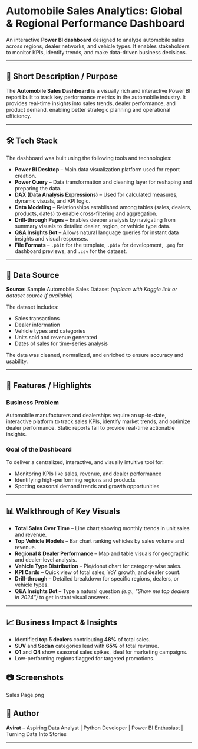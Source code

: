 # Automobile Sales Analytics: Global & Regional Performance Dashboard

An interactive **Power BI dashboard** designed to analyze automobile sales across regions, dealer networks, and vehicle types. It enables stakeholders to monitor KPIs, identify trends, and make data-driven business decisions.

---

## 📌 Short Description / Purpose
The **Automobile Sales Dashboard** is a visually rich and interactive Power BI report built to track key performance metrics in the automobile industry. It provides real-time insights into sales trends, dealer performance, and product demand, enabling better strategic planning and operational efficiency.

---

## 🛠 Tech Stack
The dashboard was built using the following tools and technologies:

- **Power BI Desktop** – Main data visualization platform used for report creation.
- **Power Query** – Data transformation and cleaning layer for reshaping and preparing the data.
- **DAX (Data Analysis Expressions)** – Used for calculated measures, dynamic visuals, and KPI logic.
- **Data Modeling** – Relationships established among tables (sales, dealers, products, dates) to enable cross-filtering and aggregation.
- **Drill-through Pages** – Enables deeper analysis by navigating from summary visuals to detailed dealer, region, or vehicle type data.
- **Q&A Insights Bot** – Allows natural language queries for instant data insights and visual responses.
- **File Formats** – `.pbit` for the template, `.pbix` for development, `.png` for dashboard previews, and `.csv` for the dataset.

---

## 📂 Data Source
**Source:** Sample Automobile Sales Dataset *(replace with Kaggle link or dataset source if available)*

The dataset includes:
- Sales transactions
- Dealer information
- Vehicle types and categories
- Units sold and revenue generated
- Dates of sales for time-series analysis

The data was cleaned, normalized, and enriched to ensure accuracy and usability.

---

## 🚀 Features / Highlights

### **Business Problem**
Automobile manufacturers and dealerships require an up-to-date, interactive platform to track sales KPIs, identify market trends, and optimize dealer performance. Static reports fail to provide real-time actionable insights.

### **Goal of the Dashboard**
To deliver a centralized, interactive, and visually intuitive tool for:
- Monitoring KPIs like sales, revenue, and dealer performance
- Identifying high-performing regions and products
- Spotting seasonal demand trends and growth opportunities

---

## 📊 Walkthrough of Key Visuals
- **Total Sales Over Time** – Line chart showing monthly trends in unit sales and revenue.
- **Top Vehicle Models** – Bar chart ranking vehicles by sales volume and revenue.
- **Regional & Dealer Performance** – Map and table visuals for geographic and dealer-level analysis.
- **Vehicle Type Distribution** – Pie/donut chart for category-wise sales.
- **KPI Cards** – Quick view of total sales, YoY growth, and dealer count.
- **Drill-through** – Detailed breakdown for specific regions, dealers, or vehicle types.
- **Q&A Insights Bot** – Type a natural question *(e.g., “Show me top dealers in 2024”)* to get instant visual answers.

---

## 📈 Business Impact & Insights
- Identified **top 5 dealers** contributing **48%** of total sales.
- **SUV** and **Sedan** categories lead with **65%** of total revenue.
- **Q1** and **Q4** show seasonal sales spikes, ideal for marketing campaigns.
- Low-performing regions flagged for targeted promotions.

## 📷 Screenshots
Sales Page.png



## 👤 Author
**Avirat** – Aspiring Data Analyst | Python Developer | Power BI Enthusiast | Turning Data Into Stories

---
